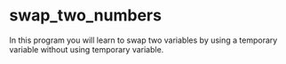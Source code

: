 # swap_two_numbers

In this program you will learn to swap two variables by using a temporary variable without using temporary variable.
